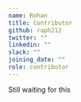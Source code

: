 ```yaml
---
name: Rohan 
title: Contributor
github: raph212
twitter: ""
linkedin: ""
slack: ""
joining_date: ""
role: contributor
---
```


Still waiting for this
